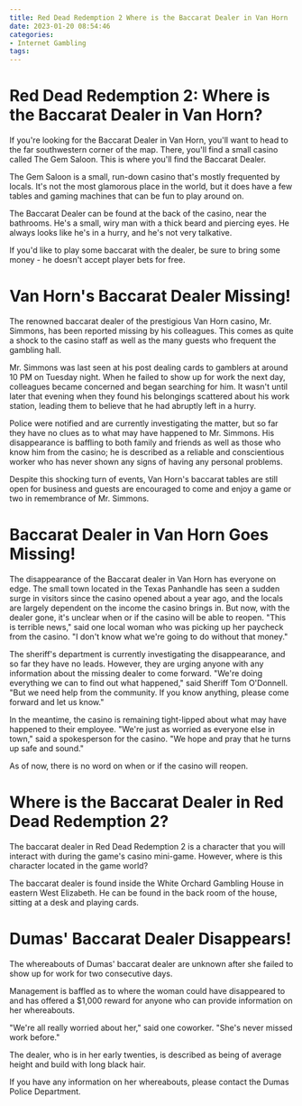 ```yaml
---
title: Red Dead Redemption 2 Where is the Baccarat Dealer in Van Horn
date: 2023-01-20 08:54:46
categories:
- Internet Gambling
tags:
---
```



#  Red Dead Redemption 2: Where is the Baccarat Dealer in Van Horn?

If you're looking for the Baccarat Dealer in Van Horn, you'll want to head to the far southwestern corner of the map. There, you'll find a small casino called The Gem Saloon. This is where you'll find the Baccarat Dealer.

The Gem Saloon is a small, run-down casino that's mostly frequented by locals. It's not the most glamorous place in the world, but it does have a few tables and gaming machines that can be fun to play around on.

The Baccarat Dealer can be found at the back of the casino, near the bathrooms. He's a small, wiry man with a thick beard and piercing eyes. He always looks like he's in a hurry, and he's not very talkative.

If you'd like to play some baccarat with the dealer, be sure to bring some money - he doesn't accept player bets for free.

#  Van Horn's Baccarat Dealer Missing!

The renowned baccarat dealer of the prestigious Van Horn casino, Mr. Simmons, has been reported missing by his colleagues. This comes as quite a shock to the casino staff as well as the many guests who frequent the gambling hall.

Mr. Simmons was last seen at his post dealing cards to gamblers at around 10 PM on Tuesday night. When he failed to show up for work the next day, colleagues became concerned and began searching for him. It wasn't until later that evening when they found his belongings scattered about his work station, leading them to believe that he had abruptly left in a hurry.

Police were notified and are currently investigating the matter, but so far they have no clues as to what may have happened to Mr. Simmons. His disappearance is baffling to both family and friends as well as those who know him from the casino; he is described as a reliable and conscientious worker who has never shown any signs of having any personal problems.

Despite this shocking turn of events, Van Horn's baccarat tables are still open for business and guests are encouraged to come and enjoy a game or two in remembrance of Mr. Simmons.

#  Baccarat Dealer in Van Horn Goes Missing!

The disappearance of the Baccarat dealer in Van Horn has everyone on edge. The small town located in the Texas Panhandle has seen a sudden surge in visitors since the casino opened about a year ago, and the locals are largely dependent on the income the casino brings in. But now, with the dealer gone, it's unclear when or if the casino will be able to reopen. "This is terrible news," said one local woman who was picking up her paycheck from the casino. "I don't know what we're going to do without that money."

The sheriff's department is currently investigating the disappearance, and so far they have no leads. However, they are urging anyone with any information about the missing dealer to come forward. "We're doing everything we can to find out what happened," said Sheriff Tom O'Donnell. "But we need help from the community. If you know anything, please come forward and let us know."

In the meantime, the casino is remaining tight-lipped about what may have happened to their employee. "We're just as worried as everyone else in town," said a spokesperson for the casino. "We hope and pray that he turns up safe and sound."

As of now, there is no word on when or if the casino will reopen.

#  Where is the Baccarat Dealer in Red Dead Redemption 2?

The baccarat dealer in Red Dead Redemption 2 is a character that you will interact with during the game's casino mini-game. However, where is this character located in the game world?

The baccarat dealer is found inside the White Orchard Gambling House in eastern West Elizabeth. He can be found in the back room of the house, sitting at a desk and playing cards.

#  Dumas' Baccarat Dealer Disappears!

The whereabouts of Dumas' baccarat dealer are unknown after she failed to show up for work for two consecutive days.

Management is baffled as to where the woman could have disappeared to and has offered a $1,000 reward for anyone who can provide information on her whereabouts.

"We're all really worried about her," said one coworker. "She's never missed work before."

The dealer, who is in her early twenties, is described as being of average height and build with long black hair.

If you have any information on her whereabouts, please contact the Dumas Police Department.